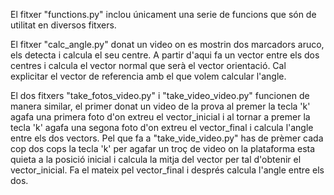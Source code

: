 

El fitxer "functions.py" inclou únicament una serie de funcions que són de utilitat en diversos fitxers.

El fitxer "calc_angle.py" donat un video on es mostrin dos marcadors aruco, els detecta i calcula el seu centre. A partir d'aqui fa un vector entre els dos centres i calcula el vector normal que serà el vector orientació. Cal explicitar el vector de referencia amb el que volem calcular l'angle.

El dos fitxers "take_fotos_video.py" i "take_video_video.py" funcionen de manera similar, el primer donat un video de la prova al premer la tecla 'k' agafa una primera foto d'on extreu el vector_inicial i al tornar a premer la tecla 'k' agafa una segona foto d'on extreu el vector_final i calcula l'angle entre els dos vectors. Pel que fa a "take_vide_video.py" has de prèmer cada cop dos cops la tecla 'k' per agafar un troç de video on la plataforma esta quieta a la posició inicial i calcula la mitja del vector per tal d'obtenir el vector_inicial. Fa el mateix pel vector_final i després calcula l'angle entre els dos.